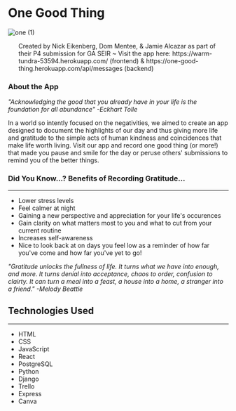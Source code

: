 # One Good Thing
![one (1)](https://media.git.generalassemb.ly/user/38345/files/be267400-4a46-11ec-8aa9-566a2659719d)
<ol>
  Created by Nick Eikenberg, Dom Mentee, & Jamie Alcazar as part of their P4 submission for GA SEIR ~ Visit the app here: https://warm-tundra-53594.herokuapp.com/ (frontend) & https://one-good-thing.herokuapp.com/api/messages (backend)
</ol>

### About the App
*"Acknowledging the good that you already have in your life is the foundation for all abundance" -Eckhart Tolle*

In a world so intently focused on the negativities, we aimed to create an app designed to document the highlights of our day and thus giving more life and gratitude to the simple acts of human kindness and coincidences that make life worth living. Visit our app and record one good thing (or more!) that made you pause and smile for the day or peruse others' submissions to remind you of the better things. 

### Did You Know...? Benefits of Recording Gratitude...
***
* Lower stress levels
* Feel calmer at night
* Gaining a new perspective and appreciation for your life's occurences
* Gain clarity on what matters most to you and what to cut from your current routine
* Increases self-awareness
* Nice to look back at on days you feel low as a reminder of how far you've come and how far you've yet to go!

*"Gratitude unlocks the fullness of life. It turns what we have into enough, and more. It turns denial into acceptance, chaos to order, confusion to clairty. It can turn a meal into a feast, a house into a home, a stranger into a friend." -Melody Beattie*

## Technologies Used
***
* HTML
* CSS
* JavaScript
* React
* PostgreSQL
* Python
* Django
* Trello
* Express
* Canva

